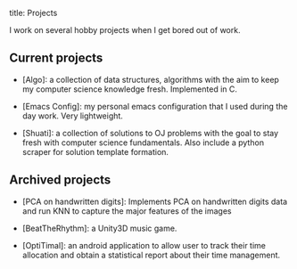 title: Projects

I work on several hobby projects when I get bored out of work.

## Current projects

- [Algo]: a collection of data structures, algorithms with the aim to keep my computer science knowledge fresh. Implemented in C.
<a href="https://github.com/xxks-kkk/algo"><i class="fa fa-github" aria-hidden="true"></i></a>

- [Emacs Config]: my personal emacs configuration that I used during the day work. Very lightweight.
<a href="https://github.com/xxks-kkk/emacs-config"><i class="fa fa-github" aria-hidden="true"></i></a>

- [Shuati]: a collection of solutions to OJ problems with the goal to stay fresh with computer science fundamentals. Also include
a python scraper for solution template formation.
<a href="https://github.com/xxks-kkk/shuati"><i class="fa fa-github" aria-hidden="true"></i></a>

## Archived projects

- [PCA on handwritten digits]: Implements PCA on handwritten digits data and run KNN to capture the major features of the images
<a href="https://github.com/xxks-kkk/Code-for-blog/tree/master/2017/391L-dana/HW1"><i class="fa fa-github" aria-hidden="true"></i></a>
<a href="https://github.com/xxks-kkk/Code-for-blog/blob/master/2017/391L-dana/HW1/Tex/report.pdf"><i class="fa fa-file-pdf-o" aria-hidden="true"></i></a>

- [BeatTheRhythm]: a Unity3D music game. 
<a href="https://github.com/xxks-kkk/BeatTheRhythm"><i class="fa fa-github" aria-hidden="true"></i></a>

- [OptiTimal]: an android application to allow user to track their time allocation and obtain a statistical report about their time management.
<a href="https://github.com/xxks-kkk/Optitimal"><i class="fa fa-github" aria-hidden="true"></i></a>
